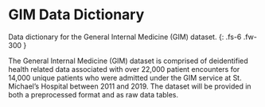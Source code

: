 # GIM Data Dictionary

Data dictionary for the General Internal Medicine (GIM) dataset. 
{: .fs-6 .fw-300 }

The General Internal Medicine (GIM) dataset is comprised of deidentified health related data associated with over 22,000 patient encounters for 14,000 unique patients who were admitted under the GIM service at St. Michael’s Hospital between 2011 and 2019. 
The dataset will be provided in both a preprocessed format and as raw data tables. 
